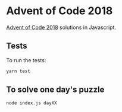 # Advent of Code 2018

[Advent of Code 2018](http://adventofcode.com/2018) solutions in Javascript.

## Tests

To run the tests:

```bash
yarn test
```

## To solve one day's puzzle

```bash
node index.js dayXX
```
